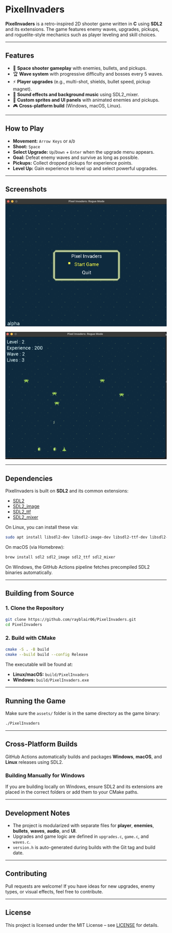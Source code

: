 # **PixelInvaders**

**PixelInvaders** is a retro-inspired 2D shooter game written in **C** using **SDL2** and its extensions.
The game features enemy waves, upgrades, pickups, and roguelite-style mechanics such as player leveling and skill choices.

---

## **Features**

* 🚀 **Space shooter gameplay** with enemies, bullets, and pickups.
* 🏆 **Wave system** with progressive difficulty and bosses every 5 waves.
* ⚡ **Player upgrades** (e.g., multi-shot, shields, bullet speed, pickup magnet).
* 🎵 **Sound effects and background music** using SDL2\_mixer.
* 🎨 **Custom sprites and UI panels** with animated enemies and pickups.
* 🎮 **Cross-platform build** (Windows, macOS, Linux).

---

## **How to Play**

* **Movement:** `Arrow Keys` or `A`/`D`
* **Shoot:** `Space`
* **Select Upgrade:** `Up`/`Down` + `Enter` when the upgrade menu appears.
* **Goal:** Defeat enemy waves and survive as long as possible.
* **Pickups:** Collect dropped pickups for experience points.
* **Level Up:** Gain experience to level up and select powerful upgrades.

---

## **Screenshots**

![PixelInvaders Screenshot 1](screenshot1.png)


![PixelInvaders Screenshot 2](screenshot2.png)

---

## **Dependencies**

PixelInvaders is built on **SDL2** and its common extensions:

* [SDL2](https://github.com/libsdl-org/SDL)
* [SDL2\_image](https://github.com/libsdl-org/SDL_image)
* [SDL2\_ttf](https://github.com/libsdl-org/SDL_ttf)
* [SDL2\_mixer](https://github.com/libsdl-org/SDL_mixer)

On Linux, you can install these via:

```bash
sudo apt install libsdl2-dev libsdl2-image-dev libsdl2-ttf-dev libsdl2-mixer-dev
```

On macOS (via Homebrew):

```bash
brew install sdl2 sdl2_image sdl2_ttf sdl2_mixer
```

On Windows, the GitHub Actions pipeline fetches precompiled SDL2 binaries automatically.

---

## **Building from Source**

### **1. Clone the Repository**

```bash
git clone https://github.com/rayblair06/PixelInvaders.git
cd PixelInvaders
```

### **2. Build with CMake**

```bash
cmake -S . -B build
cmake --build build --config Release
```

The executable will be found at:

* **Linux/macOS:** `build/PixelInvaders`
* **Windows:** `build/PixelInvaders.exe`

---

## **Running the Game**

Make sure the `assets/` folder is in the same directory as the game binary:

```bash
./PixelInvaders
```

---

## **Cross-Platform Builds**

GitHub Actions automatically builds and packages **Windows**, **macOS**, and **Linux** releases using SDL2.

### **Building Manually for Windows**

If you are building locally on Windows, ensure SDL2 and its extensions are placed in the correct folders or add them to your CMake paths.

---

## **Development Notes**

* The project is modularized with separate files for **player**, **enemies**, **bullets**, **waves**, **audio**, and **UI**.
* Upgrades and game logic are defined in `upgrades.c`, `game.c`, and `waves.c`.
* `version.h` is auto-generated during builds with the Git tag and build date.

---

## **Contributing**

Pull requests are welcome! If you have ideas for new upgrades, enemy types, or visual effects, feel free to contribute.

---

## **License**

This project is licensed under the MIT License – see [LICENSE](LICENSE) for details.
